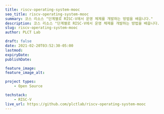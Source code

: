 ```yaml
---
title: riscv-operating-system-mooc
seo_title: riscv-operating-system-mooc
summary: 코스 리소스 "단계별로 RISC-V에서 운영 체제를 개발하는 방법을 배웁니다."
description: 코스 리소스 "단계별로 RISC-V에서 운영 체제를 개발하는 방법을 배웁니다."
slug: riscv-operating-system-mooc
author: PLCT Lab

draft: false
date: 2021-02-20T03:52:30-05:00
lastmod: 
expiryDate: 
publishDate: 

feature_image: 
feature_image_alt: 

project types: 
    - Open Source

techstack:
    - RISC-V
live_url: https://github.com/plctlab/riscv-operating-system-mooc
---
```


